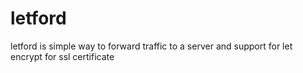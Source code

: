 # letford
letford is simple way to forward traffic to a server and support for let encrypt for ssl certificate
